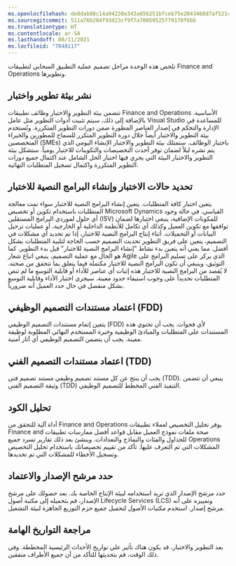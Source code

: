 ```yaml
---
ms.openlocfilehash: de8dab88c14a94238e343a656251bfceb75e2043468d7af521cd7c300187a742
ms.sourcegitcommit: 511a76b204f93d23cf9f7a70059525f79170f6bb
ms.translationtype: HT
ms.contentlocale: ar-SA
ms.lasthandoff: 08/11/2021
ms.locfileid: "7048117"
---
```


تلخص هذه الوحدة مراحل تصميم عملية التطبيق السحابي لتطبيقات Finance and Operations وتطويرها.

## <a name="deploy-a-development-and-test-environment"></a>نشر بيئة تطوير واختبار

تتضمن بيئة التطوير والاختبار وظائف تطبيقات Finance and Operations الأساسية. بالإضافة إلى ذلك، سيتم تثبيت أدوات التطوير مثل عامل Visual Studio للمساعدة في الإدارة والتحكم في إصدار العناصر المطورة ضمن دورات التطوير المتكررة. وتُستخدم بيئة التطوير والاختبار أيضاً خلال دورة التطوير المتكرر للسماح للمطورين والخبراء المتخصصين (SMEs) باختبار الوظائف. ستمتلك بيئة التطوير والاختبار الإنشاء اليومي الذي يتم نشره ليلاً لضمان توفر أحدث التخصيصات والتكوينات للاختبار يومياً. ستشكل بيئة التطوير والاختبار البيئة التي يجري فيها اختبار الحل الشامل عند اكتمال جميع دورات التطوير المتكررة واكتمال تسجيل المتطلبات النهائية.  

## <a name="define-test-cases-and-create-test-scripts"></a>تحديد حالات الاختبار وإنشاء البرامج النصية للاختبار

يتعين اختبار كافة المتطلبات. يتعين إنشاء البرامج النصية للاختبار سواء تمت معالجة المتطلبات باستخدام تكوين أو تخصيص Microsoft Dynamics القياسي. في حالة وجود أي حلول لموردي البرامج المستقلين (ISV) للمكونات الإضافية، ينبغي اختبارها لضمان توافقها مع تكوين العميل وكذلك أي تكامل للأنظمة الداخلية أو الخارجية، أو عمليات ترحيل البيانات أو التحميلات. ‏‫أثناء إنتاج البرامج النصية للاختبار، إذا تم تحديد أي مشكلات في التصميم، يتعين على فريق التطوير تحديث التصميم حسب الحاجة لتلبية المتطلبات بشكل أفضل.‬ مما يعني أنه يتعين بدء نشاط "إنشاء البرامج النصية للاختبار" قبل بدء التطوير. كما هو الحال مع عملية التصميم، ينبغي اتباع شعار Agile الذي يركز على تسليم البرامج على التوثيق، وينبغي أن تكون البرامج النصية للاختبار مكتملة فيما يتعلق بما تتحقق من صحته. لا يُقصد من البرامج النصية للاختبار هذه إثبات أي عناصر للأداء أو قابلية التوسع ما لم تنص المتطلبات تحديداً على وجوب استيفاء حدود معينة. سيجري اختبار الأداء وقابلية التوسع بشكل منفصل في حال حدد العميل أنه ضرورياً.

## <a name="sign-off-functional-design-documents-fdd"></a>اعتماد مستندات التصميم الوظيفي (FDD)

يتعين إتمام مستندات التصميم الوظيفي (FDD) لأي فجوات. يجب أن تحتوي هذه المستندات علي المتطلبات والمبادئ الوظيفية وخبرة المستخدم النهائي المطلوبة لوظيفة معينة. يجب أن يتضمن التصميم الوظيفي أي آثار أمنية.

## <a name="sign-off-technical-design-documents-tdd"></a>اعتماد مستندات التصميم الفني (TDD)

يجب أن ينتج عن كل مستند تصميم وظيفي مستند تصميم فني (TDD). ينبغي أن تتضمن وثيقة التصميم الفني (TDD) التنفيذ الفني المخطط للتصميم الوظيفي.

## <a name="analyze-code"></a>تحليل الكود

‏‫يوفر تحليل التخصيص لعملاء تطبيقات Finance and Operations أداة آلية للتحقق من صحة ملفات نموذج العميل مقابل قواعد أفضل ممارسات تطبيقات Finance and Operations للجداول والفئات والنماذج والتعدادات.‬ وينشئ بعد ذلك تقارير تسرد جميع المشكلات التي تم التعرف عليها. تأكد من تقييم تخصيصاتك باستخدام تحليل التخصيص وتسجيل الأخطاء للمشكلات التي تم تحديدها.‬

## <a name="identify-a-release-candidate-and-sign-off"></a>حدد مرشح الإصدار والاعتماد

حدد مرشح الإصدار الذي تريد استخدامه لبيئة الإنتاج الخاصة بك. بعد حصولك على مرشح الإصدار، قم بتحميله إلى مكتبة أصول Lifecycle Services (LCS) وتمييزه على أنه مرشح إصدار. استخدم مكتبات الأصول لتحميل جميع حزم التوزيع الجاهزة لبيئة التشغيل.

## <a name="revise-milestone-dates"></a>مراجعة التواريخ الهامة

بعد التطوير والاختبار، قد يكون هناك تأثير علي تواريخ الأحداث الرئيسية المخططة. وفي ذلك الوقت، قم بتحديثها للتأكد من أن جميع الأطراف متفقين.

 
